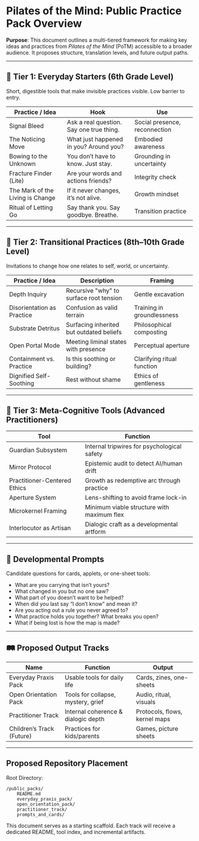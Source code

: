 # Pilates of the Mind: Public Practice Pack Overview

**Purpose**: This document outlines a multi-tiered framework for making key ideas and practices from *Pilates of the Mind* (PoTM) accessible to a broader audience. It proposes structure, translation levels, and future output paths.

---

## 🌱 Tier 1: Everyday Starters (6th Grade Level)

Short, digestible tools that make invisible practices visible. Low barrier to entry.

| Practice / Idea                  | Hook                                     | Use                           |
| -------------------------------- | ---------------------------------------- | ----------------------------- |
| Signal Bleed                     | Ask a real question. Say one true thing. | Social presence, reconnection |
| The Noticing Move                | What just happened in you? Around you?   | Embodied awareness            |
| Bowing to the Unknown            | You don’t have to know. Just stay.       | Grounding in uncertainty      |
| Fracture Finder (Lite)           | Are your words and actions friends?      | Integrity check               |
| The Mark of the Living is Change | If it never changes, it’s not alive.     | Growth mindset                |
| Ritual of Letting Go             | Say thank you. Say goodbye. Breathe.     | Transition practice           |

---

## 🌊 Tier 2: Transitional Practices (8th–10th Grade Level)

Invitations to change how one relates to self, world, or uncertainty.

| Practice / Idea            | Description                              | Framing                    |
| -------------------------- | ---------------------------------------- | -------------------------- |
| Depth Inquiry              | Recursive "why" to surface root tension  | Gentle excavation          |
| Disorientation as Practice | Confusion as valid terrain               | Training in groundlessness |
| Substrate Detritus         | Surfacing inherited but outdated beliefs | Philosophical composting   |
| Open Portal Mode           | Meeting liminal states with presence     | Perceptual aperture        |
| Containment vs. Practice   | Is this soothing or building?            | Clarifying ritual function |
| Dignified Self-Soothing    | Rest without shame                       | Ethics of gentleness       |

---

## 🧭 Tier 3: Meta-Cognitive Tools (Advanced Practitioners)

| Tool                         | Function                                    |
| ---------------------------- | ------------------------------------------- |
| Guardian Subsystem           | Internal tripwires for psychological safety |
| Mirror Protocol              | Epistemic audit to detect AI/human drift    |
| Practitioner-Centered Ethics | Growth as redemptive arc through practice   |
| Aperture System              | Lens-shifting to avoid frame lock-in        |
| Microkernel Framing          | Minimum viable structure with maximum flex  |
| Interlocutor as Artisan      | Dialogic craft as a developmental artform   |

---

## 🔧 Developmental Prompts

Candidate questions for cards, applets, or one-sheet tools:

* What are you carrying that isn’t yours?
* What changed in you but no one saw?
* What part of you doesn’t want to be helped?
* When did you last say “I don’t know” and mean it?
* Are you acting out a rule you never agreed to?
* What practice holds you together? What breaks you open?
* What if being lost is how the map is made?

---

## 🛤 Proposed Output Tracks

| Name                      | Function                            | Output                        |
| ------------------------- | ----------------------------------- | ----------------------------- |
| Everyday Praxis Pack      | Usable tools for daily life         | Cards, zines, one-sheets      |
| Open Orientation Pack     | Tools for collapse, mystery, grief  | Audio, ritual, visuals        |
| Practitioner Track        | Internal coherence & dialogic depth | Protocols, flows, kernel maps |
| Children’s Track (Future) | Practices for kids/parents          | Games, picture sheets         |

---

## Proposed Repository Placement

Root Directory:

```
/public_packs/
    README.md
    everyday_praxis_pack/
    open_orientation_pack/
    practitioner_track/
    prompts_and_cards/
```

This document serves as a starting scaffold. Each track will receive a dedicated README, tool index, and incremental artifacts.
